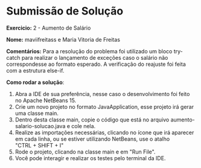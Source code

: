 # Submissão de Solução

**Exercicio:** 2 - Aumento de Salário

**Nome:** maviifreitass e Maria Vitoria de Freitas

**Comentários:** 
Para a resolução do problema foi utilizado um bloco try-catch para realizar o lançamento de exceções caso o salário não correspondesse ao formato esperado. A verificação do reajuste foi feita com a estrutura else-if.

**Como rodar a solução**: 
1. Abra a IDE de sua preferência, nesse caso o desenvolvimento foi feito no Apache NetBeans 15.
2. Crie um novo projeto no formato JavaApplication, esse projeto irá gerar uma classe main.
3. Dentro desta classe main, copie o código que está no arquivo aumento-salario-solucao.java e cole nela. 
4. Realize as importações necessárias, clicando no ícone que irá aparecer em cada linha, ou se estiver utilizando NetBeans, use o atalho  
"CTRL + SHIFT + I"
5. Rode o projeto, clicando na classe main e em "Run File".
6. Você pode interagir e realizar os testes pelo terminal da IDE.

